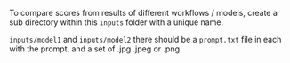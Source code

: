 To compare scores from results of different workflows / models, create a sub directory within this `inputs` folder with a unique name.

`inputs/model1` and `inputs/model2` there should be a `prompt.txt` file in each with the prompt, and a set of .jpg .jpeg or .png

